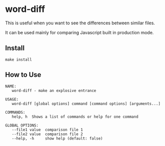 # word-diff

This is useful when you want to see the differences between similar files.

It can be used mainly for comparing Javascript built in production mode.


## Install

```
make install
```


## How to Use
```
NAME:
   word-diff - make an explosive entrance

USAGE:
   word-diff [global options] command [command options] [arguments...]

COMMANDS:
   help, h  Shows a list of commands or help for one command

GLOBAL OPTIONS:
   --file1 value  comparison file 1
   --file2 value  comparison file 2
   --help, -h     show help (default: false)
```

